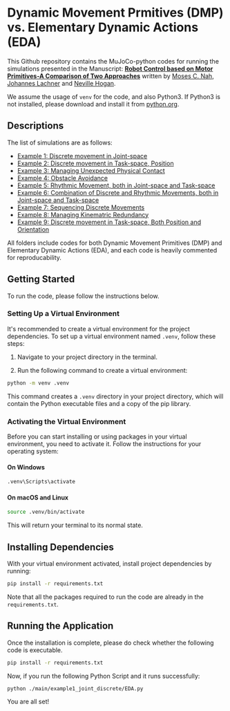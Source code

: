 # Dynamic Movement Prmitives (DMP) vs. Elementary Dynamic Actions (EDA)

This Github repository contains the MuJoCo-python codes for running the simulations presented in the Manuscript: [**Robot Control based on Motor Primitives-A Comparison of Two Approaches**](https://arxiv.org/abs/2310.18771) written by [Moses C. Nah](https://mosesnah-shared.github.io/about.html), [Johannes Lachner](https://jlachner.github.io/) and [Neville Hogan](https://meche.mit.edu/people/faculty/neville@mit.edu). 

We assume the usage of `venv` for the code, and also Python3. If Python3 is not installed, please download and install it from [python.org](https://www.python.org/).

## Descriptions
The list of simulations are as follows:
- [Example 1: Discrete movement in Joint-space](./main/example1_joint_discrete)
- [Example 2: Discrete movement in Task-space, Position](./main/example2_task_discrete)
- [Example 3: Managing Unexpected Physical Contact](./main/example3_unexpected_contact)
- [Example 4: Obstacle Avoidance](./main/example4_obstacle_avoidance)
- [Example 5: Rhythmic Movement, both in Joint-space and Task-space](./main/example5_rhythmic)
- [Example 6: Combination of Discrete and Rhythmic Movements, both in Joint-space and Task-space](./main/example6_discrete_and_rhythmic)
- [Example 7: Sequencing Discrete Movements](./main/example7_sequencing)
- [Example 8: Managing Kinematric Redundancy](./main/example8_redundancy)
- [Example 9: Discrete movement in Task-space, Both Position and Orientation](./main/example9_pos_and_orient)

All folders include codes for both Dynamic Movement Primitives (DMP) and Elementary Dynamic Actions (EDA), and each code is heavily commented for reproducability.

## Getting Started
To run the code, please follow the instructions below.

### Setting Up a Virtual Environment

It's recommended to create a virtual environment for the project dependencies. To set up a virtual environment named `.venv`, follow these steps:

1. Navigate to your project directory in the terminal.

2. Run the following command to create a virtual environment:

```bash
python -m venv .venv
```

This command creates a `.venv` directory in your project directory, which will contain the Python executable files and a copy of the pip library.

### Activating the Virtual Environment

Before you can start installing or using packages in your virtual environment, you need to activate it. Follow the instructions for your operating system:

#### On Windows

```bash
.venv\Scripts\activate
```

#### On macOS and Linux

```bash
source .venv/bin/activate
```

This will return your terminal to its normal state.

## Installing Dependencies
With your virtual environment activated, install project dependencies by running:
```bash
pip install -r requirements.txt
```
Note that all the packages required to run the code are already in the `requirements.txt`. 


## Running the Application
Once the installation is complete, please do check whether the following code is executable.
```bash
pip install -r requirements.txt
```

Now, if you run the following Python Script and it runs successfully:
```bash
python ./main/example1_joint_discrete/EDA.py
```
You are all set!
